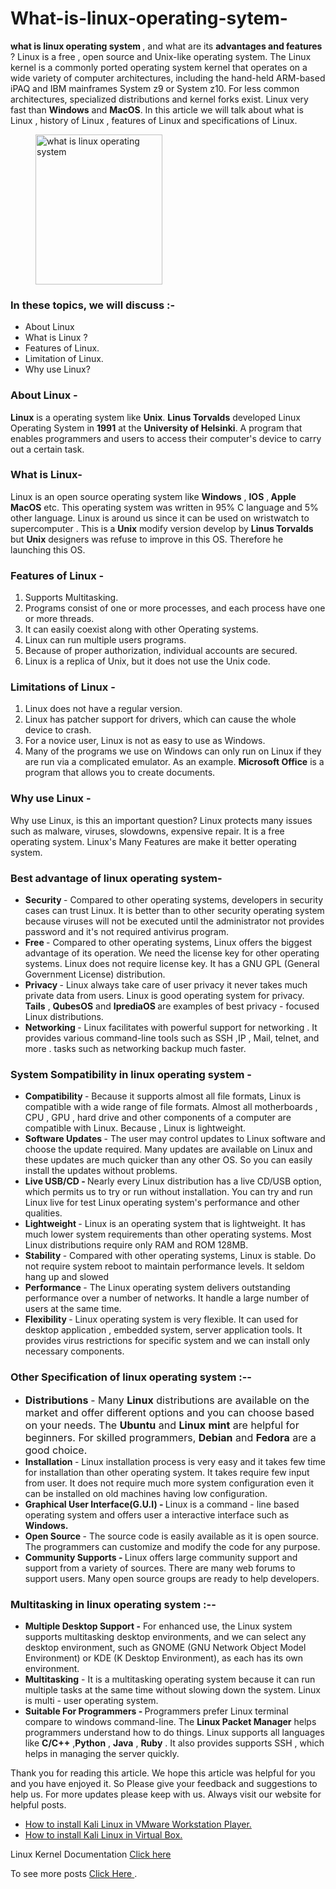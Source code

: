 # What-is-linux-operating-sytem-
<!-- wp:paragraph -->
<p><strong>what is linux operating system </strong>, and what are its <strong>advantages and features</strong> ? Linux is a free , open source and Unix-like operating system. The Linux kernel is a commonly ported operating system kernel that operates on a wide variety of computer architectures, including the hand-held ARM-based iPAQ and IBM mainframes System z9 or System z10. For less common architectures, specialized distributions and kernel forks exist. Linux very fast than <strong>Windows</strong> and <strong>MacOS</strong>. In this article we will talk about what is Linux ,  history of Linux , features of Linux and specifications of Linux. </p>
<!-- /wp:paragraph -->

<!-- wp:image {"align":"center","id":1402,"width":203,"height":240,"sizeSlug":"large","linkDestination":"none"} -->
<div class="wp-block-image"><figure class="aligncenter size-large is-resized"><img src="http://pcbloggers.com/wp-content/uploads/2021/03/download-3.jpg" alt="what is linux operating system" class="wp-image-1402" width="203" height="240"/></figure></div>
<!-- /wp:image -->

<!-- wp:heading {"level":3} -->
<h3><strong>In these topics, we will discuss :-</strong></h3>
<!-- /wp:heading -->

<!-- wp:list -->
<ul><li>About Linux</li><li>What is Linux ?</li><li>Features of Linux.</li><li>Limitation of Linux.</li><li>Why use Linux?&nbsp;</li></ul>
<!-- /wp:list -->

<!-- wp:heading {"level":3} -->
<h3><strong>About Linux - </strong></h3>
<!-- /wp:heading -->

<!-- wp:paragraph -->
<p><strong>Linux</strong> is a operating system like <strong>Unix</strong>. <strong>Linus Torvalds</strong> developed Linux Operating System in <strong>1991</strong> at the <strong>University of Helsinki</strong>. A program that enables programmers and users to access their computer's device to carry out a certain task.</p>
<!-- /wp:paragraph -->

<!-- wp:heading {"level":3} -->
<h3><strong>What is Linux- </strong></h3>
<!-- /wp:heading -->

<!-- wp:paragraph -->
<p>Linux is an open source operating system like <strong>Windows</strong> , <strong>IOS</strong> ,<strong> Apple</strong> <strong>MacOS</strong> etc. This operating system was written in 95% C language and 5% other language. Linux is around us since it can be used on wristwatch to supercomputer . This is a <strong>Unix</strong> modify version develop by <strong>Linus Torvalds</strong> but <strong>Unix</strong> designers was refuse to improve in this OS. Therefore he launching this OS.</p>
<!-- /wp:paragraph -->

<!-- wp:heading {"level":3} -->
<h3><strong>Features of Linux -&nbsp;</strong></h3>
<!-- /wp:heading -->

<!-- wp:list {"ordered":true} -->
<ol><li>Supports Multitasking.</li><li>Programs consist of one or more processes, and each process have one or more threads.</li><li>It can easily coexist along with other Operating systems.</li><li>Linux can run multiple users programs.</li><li>Because of proper authorization, individual accounts are secured.</li><li>Linux is a replica of Unix, but it does not use the Unix code.</li></ol>
<!-- /wp:list -->

<!-- wp:heading {"level":3} -->
<h3><strong>Limitations of Linux -&nbsp;</strong></h3>
<!-- /wp:heading -->

<!-- wp:list {"ordered":true} -->
<ol><li>Linux does not have a regular version.</li><li>Linux has patcher support for drivers, which can cause the whole device to crash.</li><li>For a novice user, Linux is not as easy to use as Windows.</li><li>Many of the programs we use on Windows can only run on Linux if they are run via a complicated emulator. As an example. <strong>Microsoft Office</strong> is a program that allows you to create documents.</li></ol>
<!-- /wp:list -->

<!-- wp:heading {"level":3} -->
<h3><strong>Why use Linux -&nbsp;</strong></h3>
<!-- /wp:heading -->

<!-- wp:paragraph -->
<p><strong> </strong>Why use Linux, is this an important question? Linux protects many issues such as malware, viruses, slowdowns, expensive repair. It is a free operating system. Linux's Many Features are make it better operating system.</p>
<!-- /wp:paragraph -->

<!-- wp:heading {"level":3} -->
<h3><strong>Best advantage of&nbsp;linux operating system-&nbsp;</strong></h3>
<!-- /wp:heading -->

<!-- wp:list -->
<ul><li><strong>Security </strong>- Compared to other operating systems, developers in security cases can trust Linux. It is better than to other security operating system   because viruses will not be executed until the administrator not provides password and it's not required antivirus program.</li><li><strong>Free </strong>- Compared to other operating systems, Linux offers the biggest advantage of its operation. We need the license key for other operating systems. Linux does not require license key. It has a GNU GPL (General Government License) distribution.</li><li><strong>Privacy </strong>- Linux always take care of user privacy it never takes much private data from users. Linux is good operating system for privacy. <strong>Tails</strong> , <strong>QubesOS</strong> and <strong>IprediaOS </strong>are examples of best privacy - focused Linux distributions.</li><li><strong>Networking </strong>-&nbsp;Linux facilitates with powerful support for networking . It provides various command-line tools such as SSH ,IP , Mail, telnet, and more . tasks such as networking backup much faster.</li></ul>
<!-- /wp:list -->

<!-- wp:heading {"level":3} -->
<h3><strong>System Sompatibility in linux operating system</strong> <strong>-</strong></h3>
<!-- /wp:heading -->

<!-- wp:list -->
<ul><li><strong>Compatibility </strong>-&nbsp;Because it supports almost all file formats, Linux is compatible with a wide range of file formats. Almost all motherboards , CPU , GPU , hard drive and other components of a computer are compatible with Linux. Because , Linux is lightweight.</li><li><strong>Software Updates </strong>- The user may control updates to Linux software and choose the update required. Many updates are available on Linux and these updates are much quicker than any other OS. So you can easily install the updates without problems.</li><li><strong>Live USB/CD - </strong>Nearly every Linux distribution has a live CD/USB option, which permits us to try or run without installation. You can try and run Linux live for test Linux operating system's performance and other qualities.</li><li><strong>Lightweight </strong>- Linux is an operating system that is lightweight. It has much lower system requirements than other operating systems. Most Linux distributions require only RAM and ROM 128MB.</li><li><strong>Stability </strong>- Compared with other operating systems, Linux is stable. Do not require system reboot to maintain performance levels. It seldom hang up and slowed</li><li><strong>Performance </strong>- The Linux operating system delivers outstanding performance over a number of networks. It handle a large number of users at the same time.</li><li><strong>Flexibility </strong>- Linux operating system is very flexible. It can used for desktop application , embedded system, server application tools. It provides virus restrictions for specific system and we can install only necessary components.</li></ul>
<!-- /wp:list -->

<!-- wp:heading {"level":3} -->
<h3><strong>Other Specification of linux operating system :--</strong></h3>
<!-- /wp:heading -->

<!-- wp:list -->
<ul id="block-24b2c954-7cc8-4aee-bcbf-13ddaedea028"><li><strong style="font-size: 1rem;">Distributions </strong><span style="font-size: 1rem;">- Many </span><strong style="font-size: 1rem;">Linux</strong><span style="font-size: 1rem;"> distributions are available on the market and offer different options and you can choose based on your needs. The </span><strong style="font-size: 1rem;">Ubuntu</strong><span style="font-size: 1rem;"> and </span><strong style="font-size: 1rem;">Linux</strong><span style="font-size: 1rem;"> </span><strong style="font-size: 1rem;">mint</strong><span style="font-size: 1rem;"> are helpful for beginners. For skilled programmers, </span><strong style="font-size: 1rem;">Debian</strong><span style="font-size: 1rem;"> and </span><strong style="font-size: 1rem;">Fedora</strong><span style="font-size: 1rem;"> are a good choice.</span></li><li><strong>Installation </strong>- Linux installation process is very easy and it takes few time for installation than other operating system. It takes require few input from user. It does not require much more system configuration even it can be installed on old machines having low configuration.</li><li><strong>Graphical User Interface(G.U.I) - </strong>Linux is a command - line based operating system and offers user a interactive interface such as <strong>Windows.</strong></li><li><strong>Open Source </strong>- The source code is easily available as it is open source. The programmers can customize and modify the code for any purpose.</li><li><strong>Community Supports - </strong>Linux offers large community support and support from a variety of sources. There are many web forums to support users. Many open source groups are ready to help developers.</li></ul>
<!-- /wp:list -->

<!-- wp:heading {"level":3} -->
<h3><strong>Multitasking in linux operating system :--</strong></h3>
<!-- /wp:heading -->

<!-- wp:list -->
<ul id="block-f1da1d99-25ab-49e2-8244-2444bd6573ab"><li><strong>Multiple Desktop Support -</strong> For enhanced use, the Linux system supports multitasking desktop environments, and we can select any desktop environment, such as GNOME (GNU Network Object Model Environment) or KDE (K Desktop Environment), as each has its own environment.</li><li><strong>Multitasking</strong> - It is a multitasking operating system because it can run multiple tasks at the same time without slowing down the system. Linux is multi - user operating system.</li><li><strong>Suitable For Programmers - </strong>Programmers prefer Linux terminal compare to windows command-line. The <strong>Linux Packet Manager</strong> helps programmers understand how to do things. Linux supports all languages like <strong>C/C++</strong> ,<strong>Python</strong> , <strong>Java</strong> , <strong>Ruby</strong> . It also provides supports SSH , which helps in managing the server quickly.</li></ul>
<!-- /wp:list -->

<!-- wp:paragraph -->
<p>Thank you for reading this article. We hope this article was helpful for you and you have enjoyed it. So Please give your feedback and suggestions to help us. For more updates please keep with us. Always visit our website for helpful posts.</p>
<!-- /wp:paragraph -->

<!-- wp:list -->
<ul><li><a href="http://pcbloggers.com/how-to-install-kali-linux-in-vmware-without-any-error/">How to install Kali Linux in VMware Workstation Player.</a></li><li><a href="http://pcbloggers.com/how-to-install-kali-linux-in-virtual-box/">How to install Kali Linux in Virtual Box.</a></li></ul>
<!-- /wp:list -->

<!-- wp:paragraph -->
<p>Linux Kernel Documentation <a href="https://www.kernel.org/doc/html/v4.12/index.html">Click here</a></p>

To see more posts <a href="http://pcbloggers.com/what-is-linux-operating-system-os-pcbloggers-com/" >Click Here </a> .
